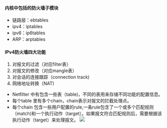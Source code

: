 #### 内核中包括的防火墙子模块
* 链路层：ebtables
* ipv4：iptables
* ipv6：ip6tables
* ARP：arptables

#### IPv4防火墙四大功能
1. 对报文的过滤（对应filter表）
2. 对报文的修改（对应mangle表）
3. 对会话的连接跟踪（connection track)
4. 网络地址转换（NAT)

* Netfilter 中有包含一些表（table)，不同的表用来存储不同功能的配置信息。
* 每个table 里有多个chain，chain表示对报文的拦截处理点。
* 每个chain 包含一些用户配置的rule,一条rule包含了一个或多个匹配规则（match)和一个执行动作（target）。如果报文符合匹配规则后，需要根据该执行动作（target）来处理报文。
![](http://blog.chinaunix.net/attachment/201405/22/26517122_1400771884LU9s.jpg)
